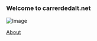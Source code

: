 ### Welcome to carrerdedalt.net
![Image](https://github.com/pturegano/carrerdedalt.net/blob/gh-pages/media/snip_20201223080835.png)

[About](https://carrerdedalt.net/about)
```

